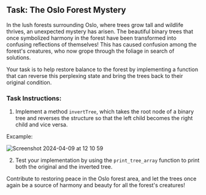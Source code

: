 ## Task: The Oslo Forest Mystery

In the lush forests surrounding Oslo, where trees grow tall and wildlife thrives, an unexpected mystery has arisen. The beautiful binary trees that once symbolized harmony in the forest have been transformed into confusing reflections of themselves! This has caused confusion among the forest's creatures, who now grope through the foliage in search of solutions.

Your task is to help restore balance to the forest by implementing a function that can reverse this perplexing state and bring the trees back to their original condition.

### Task Instructions:

1. Implement a method `invertTree`, which takes the root node of a binary tree and reverses the structure so that the left child becomes the right child and vice versa.

Excample:


![Screenshot 2024-04-09 at 12 10 59](https://github.com/Martiwj/Oppgaver-Spring-Challeng/assets/127878026/e88ffffe-834f-4a92-bebd-4731bdb8641c)


2. Test your implementation by using the `print_tree_array` function to print both the original and the inverted tree.

Contribute to restoring peace in the Oslo forest area, and let the trees once again be a source of harmony and beauty for all the forest's creatures!
